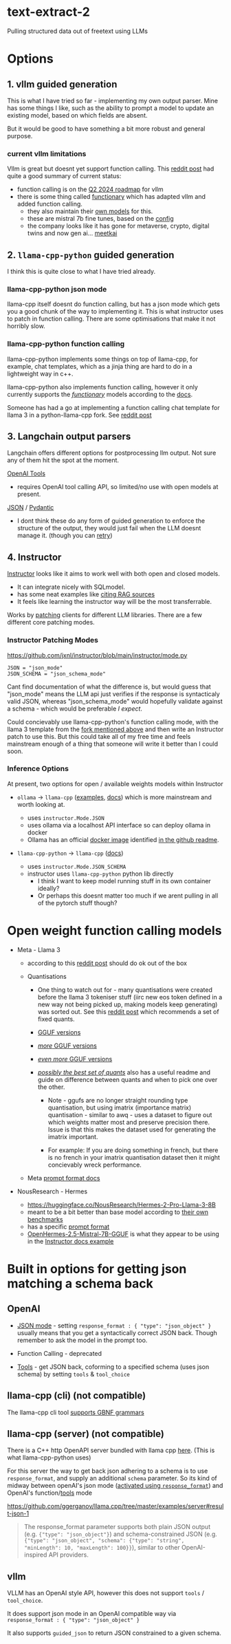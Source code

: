 # text-extract-2
Pulling structured data out of freetext using LLMs

# Options 

## 1. vllm guided generation

This is what I have tried so far - implementing my own output parser. Mine has some things I like, such as the ability to prompt a model to update an existing model, based on which fields are absent.

But it would be good to have something a bit more robust and general purpose.

### current vllm limitations
Vllm is great but doesnt yet support function calling. This [reddit post](https://www.reddit.com/r/LocalLLaMA/comments/1ck0jt8/function_calling_using_vllm_and_llama3/) had quite a good summary of current status:
* function calling is on the [Q2 2024 roadmap](https://github.com/vllm-project/vllm/issues/3861) for vllm
* there is some thing called [functionary](https://github.com/MeetKai/functionary) which has adapted vllm and added function calling.
    - they also maintain their [own models](https://github.com/MeetKai/functionary?tab=readme-ov-file#models-available) for this.
    - these are mistral 7b fine tunes, based on the [config](https://huggingface.co/meetkai/functionary-small-v2.4/blob/main/config.json)
    - the company looks like it has gone for metaverse, crypto, digital twins and now gen ai... [meetkai](https://meetkai.com/)


## 2. `llama-cpp-python` guided generation

I think this is quite close to what I have tried already.

### llama-cpp-python json mode
llama-cpp itself doesnt do function calling, but has a json mode which gets you a good chunk of the way to implementing it. This is what instructor uses to patch in function calling. There are some optimisations that make it not horribly slow.


### llama-cpp-python function calling

llama-cpp-python implements some things on top of llama-cpp, for example, chat templates, which as a jinja thing are hard to do in a lightweight way in c++. 

llama-cpp-python also implements function calling, however it only currently supports the [_functionary_](https://huggingface.co/meetkai) models according to the [docs](https://llama-cpp-python.readthedocs.io/en/latest/server/#function-calling).

Someone has had a go at implementing a function calling chat template for llama 3 in a python-llama-cpp fork. See [reddit post](https://www.reddit.com/r/LocalLLaMA/comments/1c7jtwh/function_calling_template_for_llama_3/)


## 3. Langchain output parsers

Langchain offers different options for postprocessing llm output. Not sure any of them hit the spot at the moment.

[OpenAI Tools](https://python.langchain.com/docs/modules/model_io/output_parsers/types/openai_tools/)
* requires OpenAI tool calling API, so limited/no use with open models at present.

[JSON](https://python.langchain.com/docs/modules/model_io/output_parsers/types/json/) / [Pydantic](https://python.langchain.com/docs/modules/model_io/output_parsers/types/pydantic/)
* I dont think these do any form of guided generation to enforce the structure of the output, they would just fail when the LLM doesnt manage it. (though you can [retry](https://python.langchain.com/docs/modules/model_io/output_parsers/types/retry/))


## 4. Instructor
[Instructor](https://python.useinstructor.com) looks like it aims to work well with both open and closed models.

* It can integrate nicely with SQLmodel.
* has some neat examples like [citing RAG sources](https://python.useinstructor.com/examples/exact_citations/)
* It feels like learning the instructor way will be the most transferrable.


Works by [patching](https://python.useinstructor.com/concepts/patching/) clients for different LLM libraries. There are a few different core patching modes.


### Instructor Patching Modes

https://github.com/jxnl/instructor/blob/main/instructor/mode.py

```
JSON = "json_mode"
JSON_SCHEMA = "json_schema_mode"
```

Cant find documentation of what the difference is, but would guess that "json_mode" means the LLM api just verifies if the response is syntacticaly valid JSON, whereas "json_schema_mode" would hopefully validate against a schema - which would be preferable _I expect_.

Could concievably use llama-cpp-python's function calling mode, with the llama 3 template from the [fork mentioned above](https://github.com/themrzmaster/llama-cpp-python/blob/4a4b67399b9e5ee872e2b87068de75e2908d5b11/llama_cpp/llama_chat_format.py#L2866) and then write an Instructor patch to use this. But this could take all of my free time and feels mainstream enough of a thing that someone will write it better than I could soon.

### Inference Options

At present, two options for open / available weights models within Instructor
* `ollama` -> `llama-cpp` ([examples](https://python.useinstructor.com/examples/ollama/#ollama), [docs](https://python.useinstructor.com/hub/ollama/)) which is more mainstream and worth looking at.
    - uses `instructor.Mode.JSON`
    * uses ollama via a localhost API interface so can deploy ollama in docker
    * Ollama has an official [docker image](https://hub.docker.com/r/ollama/ollama) identified [in the github readme](https://github.com/ollama/ollama?tab=readme-ov-file#docker).


* `llama-cpp-python` -> `llama-cpp` ([docs](https://python.useinstructor.com/hub/llama-cpp-python/#llama-cpp-python))
    - uses `instructor.Mode.JSON_SCHEMA` 
    * instructor uses `llama-cpp-python` python lib directly
        * I think I want to keep model running stuff in its own container ideally? 
        * Or perhaps this doesnt matter too much if we arent pulling in all of the pytorch stuff though?


# Open weight function calling models

* Meta - Llama 3
    * according to this [reddit post](https://www.reddit.com/r/LocalLLaMA/comments/1ce63ql/comment/l1hjcua/?utm_source=share&utm_medium=web3x&utm_name=web3xcss&utm_term=1&utm_content=share_button) should do ok out of the box
    * Quantisations
        * One thing to watch out for - many quantisations were created before the llama 3 tokeniser stuff (iirc new eos token defined in a new way not being picked up, making models keep generating) was sorted out. 
        See this [reddit post](https://www.reddit.com/r/LocalLLaMA/comments/1ce5eww/comment/l1lm4a1/?utm_source=share&utm_medium=web3x&utm_name=web3xcss&utm_term=1&utm_content=share_button) which recommends a set of fixed quants.


        * [GGUF versions](https://huggingface.co/NousResearch/Meta-Llama-3-8B-Instruct-GGUF/blob/main/Meta-Llama-3-8B-Instruct-Q5_K_M.gguf)
        * [_more_ GGUF versions](https://huggingface.co/lmstudio-community/Meta-Llama-3-8B-Instruct-GGUF/tree/main)
        * [_even more_ GGUF versions](https://huggingface.co/QuantFactory/Meta-Llama-3-8B-GGUF/tree/main)
        * [_possibly the best set of quants_](https://huggingface.co/bartowski/Meta-Llama-3-8B-Instruct-GGUF/tree/main) also has a useful readme and guide on difference between quants and when to pick one over the other. 
        
            * Note - ggufs are no longer straight rounding type quantisation, but using imatrix (importance matrix) quantisation - similar to awq - uses a dataset to figure out which weights matter most and preserve precision there. Issue is that this makes the dataset used for generating the imatrix important. 
        
            * For example: If you are doing something in french, but there is no french in your imatrix quantisation dataset then it might concievably wreck performance.

    * Meta [prompt format docs](https://llama.meta.com/docs/model-cards-and-prompt-formats/meta-llama-3/)




* NousResearch - Hermes
    * https://huggingface.co/NousResearch/Hermes-2-Pro-Llama-3-8B
    * meant to be a bit better than base model according to [their own benchmarks](https://huggingface.co/NousResearch/Hermes-2-Pro-Llama-3-8B#benchmarks)
    * has a specific [prompt format](https://github.com/NousResearch/Hermes-Function-Calling?tab=readme-ov-file#prompt-format-for-function-calling)   
    * [OpenHermes-2.5-Mistral-7B-GGUF](https://huggingface.co/TheBloke/OpenHermes-2.5-Mistral-7B-GGUF) is what they appear to be using in the [Instructor docs example](https://python.useinstructor.com/hub/llama-cpp-python/#patching)



# Built in options for getting json matching a schema back

## OpenAI

* [JSON mode](https://platform.openai.com/docs/guides/text-generation/json-mode) - setting `response_format : { "type": "json_object" }` usually means that you get a syntactically correct JSON back. Though remember to ask the model in the prompt too.

* Function Calling - deprecated

* [Tools](https://platform.openai.com/docs/guides/function-calling) - get JSON back, coforming to a specified schema (uses json schema) by setting `tools` & `tool_choice`

## llama-cpp (cli) (not compatible)

The llama-cpp cli tool [supports GBNF grammars](https://github.com/ggerganov/llama.cpp?tab=readme-ov-file#constrained-output-with-grammars)

## llama-cpp (server) (not compatible)

There is a C++ http OpenAPI server bundled with llama cpp [here](https://github.com/ggerganov/llama.cpp/tree/master/examples/server). (This is what llama-cpp-python uses)

For this server the way to get back json adhering to a schema is to use `response_format`, and supply an additional `schema` parameter. So its kind of midway between openAI's json mode ([activated using `response_format`](https://platform.openai.com/docs/api-reference/chat/create#chat-create-response_format)) and OpenAI's function/[tools](https://platform.openai.com/docs/api-reference/chat/create#chat-create-tools) mode

https://github.com/ggerganov/llama.cpp/tree/master/examples/server#result-json-1 

> The response_format parameter supports both plain JSON output (e.g. `{"type": "json_object"}`) and schema-constrained JSON (e.g. `{"type": "json_object", "schema": {"type": "string", "minLength": 10, "maxLength": 100}}`), similar to other OpenAI-inspired API providers.

## vllm

VLLM has an OpenAI style API, however this does not support `tools` / `tool_choice`.

It does support json mode in an OpenAI compatible way via `response_format : { "type": "json_object" }`

It also supports `guided_json` to return JSON constrained to a given schema.